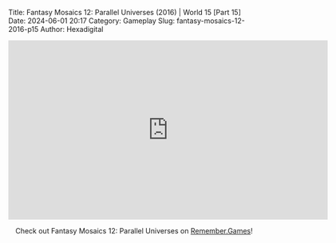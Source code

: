 Title: Fantasy Mosaics 12: Parallel Universes (2016) | World 15 [Part 15]
Date: 2024-06-01 20:17
Category: Gameplay
Slug: fantasy-mosaics-12-2016-p15
Author: Hexadigital

<center><iframe src="https://www.youtube.com/embed/Cj0N8Iem36k?feature=oembed" allow="accelerometer; autoplay; encrypted-media; gyroscope; picture-in-picture" width="640" height="360" frameborder="0"></iframe>

Check out Fantasy Mosaics 12: Parallel Universes on [Remember.Games](https://remember.games/game/8350/fantasy-mosaics-12-parallel-universes/)!</center>